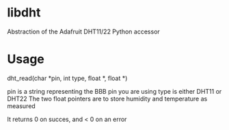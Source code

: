 # libdht
Abstraction of the Adafruit DHT11/22 Python accessor

# Usage

dht_read(char *pin, int type, float *, float *)

pin is a string representing the BBB pin you are using
type is either DHT11 or DHT22
The two float pointers are to store humidity and temperature as measured

It returns 0 on succes, and < 0 on an error
 